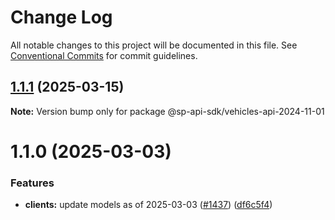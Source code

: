 # Change Log

All notable changes to this project will be documented in this file.
See [Conventional Commits](https://conventionalcommits.org) for commit guidelines.

## [1.1.1](https://github.com/bizon/selling-partner-api-sdk/compare/@sp-api-sdk/vehicles-api-2024-11-01@1.1.0...@sp-api-sdk/vehicles-api-2024-11-01@1.1.1) (2025-03-15)

**Note:** Version bump only for package @sp-api-sdk/vehicles-api-2024-11-01

# 1.1.0 (2025-03-03)

### Features

* **clients:** update models as of 2025-03-03 ([#1437](https://github.com/bizon/selling-partner-api-sdk/issues/1437)) ([df6c5f4](https://github.com/bizon/selling-partner-api-sdk/commit/df6c5f4623078ea559ae40757b7ba90bd780711c))

